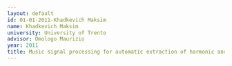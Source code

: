 ```yaml
---
layout: default 
id: 01-01-2011-Khadkevich Maksim
name: Khadkevich Maksim
university: University of Trento
advisor: Omologo Maurizio
year: 2011
title: Music signal processing for automatic extraction of harmonic and rhythmic information
---
```

